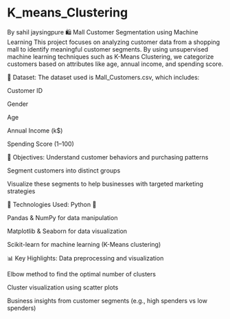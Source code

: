 # K_means_Clustering
By sahil jaysingpure
🛍️ Mall Customer Segmentation using Machine Learning
This project focuses on analyzing customer data from a shopping mall to identify meaningful customer segments. By using unsupervised machine learning techniques such as K-Means Clustering, we categorize customers based on attributes like age, annual income, and spending score.

📁 Dataset:
The dataset used is Mall_Customers.csv, which includes:

Customer ID

Gender

Age

Annual Income (k$)

Spending Score (1–100)

🧠 Objectives:
Understand customer behaviors and purchasing patterns

Segment customers into distinct groups

Visualize these segments to help businesses with targeted marketing strategies

🧰 Technologies Used:
Python 🐍

Pandas & NumPy for data manipulation

Matplotlib & Seaborn for data visualization

Scikit-learn for machine learning (K-Means clustering)

📊 Key Highlights:
Data preprocessing and visualization

Elbow method to find the optimal number of clusters

Cluster visualization using scatter plots

Business insights from customer segments (e.g., high spenders vs low spenders)
